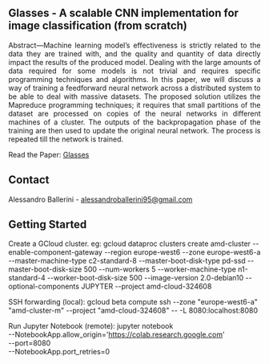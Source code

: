<!-- TITLE -->
## Glasses - A scalable CNN implementation for image classification (from scratch)
<div align="center">
<p align="justify">
Abstract—Machine learning model’s effectiveness is strictly
related to the data they are trained with, and the quality and
quantity of data directly impact the results of the produced
model. Dealing with the large amounts of data required for
some models is not trivial and requires specific programming
techniques and algorithms. In this paper, we will discuss a way
of training a feedforward neural network across a distributed
system to be able to deal with massive datasets. The proposed
solution utilizes the Mapreduce programming techniques; it
requires that small partitions of the dataset are processed on
copies of the neural networks in different machines of a cluster.
The outputs of the backpropagation phase of the training are
then used to update the original neural network. The process is
repeated till the network is trained.
</div>

Read the Paper: [Glasses](https://github.com/Ale-Ba2lero/Glasses-or-no-Glasses/blob/main/Glasses___A_scalable_CNN_implementation_for_image_classification__from_scratch_.pdf)


<!-- CONTACT -->
## Contact

Alessandro Ballerini - alessandroballerini95@gmail.com



<!-- GETTING STARTED -->
## Getting Started

Create a GCloud cluster. eg:
gcloud dataproc clusters create amd-cluster --enable-component-gateway --region europe-west6 
--zone europe-west6-a --master-machine-type c2-standard-8 --master-boot-disk-type pd-ssd 
--master-boot-disk-size 500 --num-workers 5 --worker-machine-type n1-standard-4 
--worker-boot-disk-size 500 --image-version 2.0-debian10 
--optional-components JUPYTER --project amd-cloud-324608


SSH forwarding (local):
gcloud beta compute ssh --zone "europe-west6-a" "amd-cluster-m"  --project "amd-cloud-324608" -- -L 8080:localhost:8080


Run Jupyter Notebook (remote):
jupyter notebook \
  --NotebookApp.allow_origin='https://colab.research.google.com' \
  --port=8080 \
  --NotebookApp.port_retries=0
